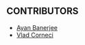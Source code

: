 ## CONTRIBUTORS

- [Ayan Banerjee](https://github.com/ayan-b)
- [Vlad Corneci](https://github.com/asaltvld30)

